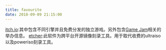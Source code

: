 ```yaml
---
title: favourite
date: 2018-09-09 21:15:00
---
```


[itch.io](https://itch.io/):其中包含不同引擎并且免费分发的独立游戏。另外包含[Game Jam](https://itch.io/jams)相关的举办信息。
[etcher](https://etcher.io/):此软件为跨平台开源镜像刻录工具。用于取代收费的ultraiso以及poweriso刻录工具。